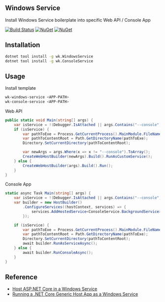 ## Windows Service

Install Windows Service boilerplate into specific Web API / Console App

[![Build Status](https://dev.azure.com/wk-j/windows-service/_apis/build/status/wk-j.windows-service?branchName=master)](https://dev.azure.com/wk-j/windows-service/_build/latest?definitionId=19&branchName=master)
[![NuGet](https://img.shields.io/nuget/v/wk.WindowsService.svg)](https://www.nuget.org/packages/wk.WindowsService)
[![NuGet](https://img.shields.io/nuget/v/wk.ConsoleService.svg)](https://www.nuget.org/packages/wk.ConsoleService)

## Installation

```bash
dotnet tool install -g wk.WindowsService
dotnet tool install -g wk.ConsoleService
```

## Usage

Install template

```bash
wk-windows-service <APP-PATH>
wk-console-service <APP-PATH>
```

Web API

```csharp
public static void Main(string[] args) {
    var isService = !(Debugger.IsAttached || args.Contains("--console"));
    if (isService) {
        var pathToExe = Process.GetCurrentProcess().MainModule.FileName;
        var pathToContentRoot = Path.GetDirectoryName(pathToExe);
        Directory.SetCurrentDirectory(pathToContentRoot);

        var newArgs = args.Where(x => x != "--console").ToArray();
        CreateWebHostBuilder(newArgs).Build().RunAsCustomService();
    } else {
        CreateWebHostBuilder(args).Build().Run();
    }
}
```

Console App

```csharp
static async Task Main(string[] args) {
    var isService = !(Debugger.IsAttached || args.Contains("--console"));
    var builder = new HostBuilder()
        .ConfigureServices((hostContext, services) => {
            services.AddHostedService<ConsoleService.BackgroundService>();
        });

    if (isService) {
        var pathToExe = Process.GetCurrentProcess().MainModule.FileName;
        var pathToContentRoot = Path.GetDirectoryName(pathToExe);
        Directory.SetCurrentDirectory(pathToContentRoot);
        await builder.RunAsServiceAsync();
    } else {
        await builder.RunConsoleAsync();
    }
}
```

## Reference

- [Host ASP.NET Core in a Windows Service](https://docs.microsoft.com/en-us/aspnet/core/host-and-deploy/windows-service?view=aspnetcore-2.2)
- [Running a .NET Core Generic Host App as a Windows Service](https://www.stevejgordon.co.uk/running-net-core-generic-host-applications-as-a-windows-service)